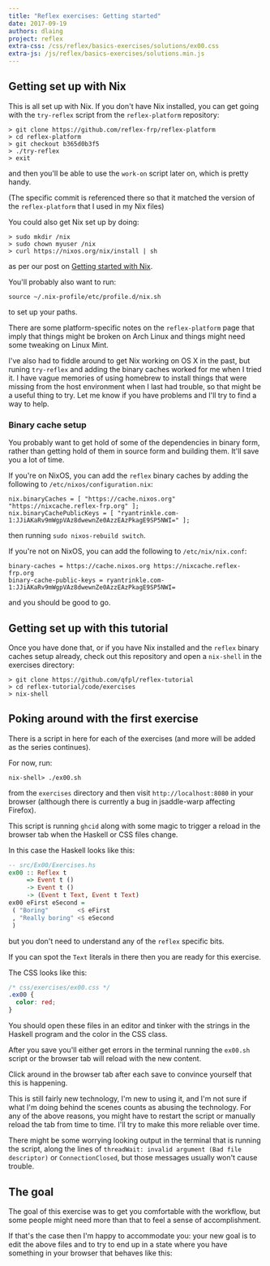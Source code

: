 ```yaml
---
title: "Reflex exercises: Getting started"
date: 2017-09-19
authors: dlaing
project: reflex
extra-css: /css/reflex/basics-exercises/solutions/ex00.css
extra-js: /js/reflex/basics-exercises/solutions.min.js
---
```


## Getting set up with Nix

This is all set up with Nix. 
If you don't have Nix installed, you can get going with the `try-reflex` script from the `reflex-platform` repository:
```
> git clone https://github.com/reflex-frp/reflex-platform
> cd reflex-platform
> git checkout b365d0b3f5
> ./try-reflex
> exit
```
and then you'll be able to use the `work-on` script later on, which is pretty handy.

(The specific commit is referenced there so that it matched the version of the `reflex-platform` that I used in my Nix files)

You could also get Nix set up by doing:
```
> sudo mkdir /nix
> sudo chown myuser /nix
> curl https://nixos.org/nix/install | sh
```
as per our post on [Getting started with Nix](https://blog.qfpl.io/posts/nix/getting-started-with-nix/).

You'll probably also want to run:
```
source ~/.nix-profile/etc/profile.d/nix.sh
```
to set up your paths.

There are some platform-specific notes on the `reflex-platform` page that imply that things might be broken on Arch Linux and things might need some tweaking on Linux Mint.

I've also had to fiddle around to get Nix working on OS X in the past, but runing `try-reflex` and adding the binary caches worked for me when I tried it.
I have vague memories of using homebrew to install things that were missing from the host environment when I last had trouble, so that might be a useful thing to try.
Let me know if you have problems and I'll try to find a way to help.

### Binary cache setup

You probably want to get hold of some of the dependencies in binary form, rather than getting hold of them in source form and building them.
It'll save you a lot of time.

If you're on NixOS, you can add the `reflex` binary caches by adding the following to `/etc/nixos/configuration.nix`:
```
nix.binaryCaches = [ "https://cache.nixos.org" "https://nixcache.reflex-frp.org" ];
nix.binaryCachePublicKeys = [ "ryantrinkle.com-1:JJiAKaRv9mWgpVAz8dwewnZe0AzzEAzPkagE9SP5NWI=" ];
```
then running `sudo nixos-rebuild switch`.

If you're not on NixOS, you can add the following to `/etc/nix/nix.conf`:
```
binary-caches = https://cache.nixos.org https://nixcache.reflex-frp.org 
binary-cache-public-keys = ryantrinkle.com-1:JJiAKaRv9mWgpVAz8dwewnZe0AzzEAzPkagE9SP5NWI=
```
and you should be good to go.

## Getting set up with this tutorial

Once you have done that, or if you have Nix installed and the `reflex` binary caches setup already, check out this repository and open a `nix-shell` in the exercises directory:
```
> git clone https://github.com/qfpl/reflex-tutorial
> cd reflex-tutorial/code/exercises
> nix-shell
```

## Poking around with the first exercise

There is a script in here for each of the exercises (and more will be added as the series continues).

For now, run:
```
nix-shell> ./ex00.sh
```
from the `exercises` directory and then visit `http://localhost:8080` in your browser (although there is currently a bug in jsaddle-warp affecting Firefox).

This script is running `ghcid` along with some magic to trigger a reload in the browser tab when the Haskell or CSS files change.

In this case the Haskell looks like this:
```haskell
-- src/Ex00/Exercises.hs
ex00 :: Reflex t 
     => Event t () 
     -> Event t () 
     -> (Event t Text, Event t Text)
ex00 eFirst eSecond =
 ( "Boring"        <$ eFirst
 , "Really boring" <$ eSecond
 )
```
but you don't need to understand any of the `reflex` specific bits.

If you can spot the `Text` literals in there then you are ready for this exercise.

The CSS looks like this:
```css
/* css/exercises/ex00.css */
.ex00 {
  color: red;
}
```

You should open these files in an editor and tinker with the strings in the Haskell program and the color in the CSS class.

After you save you'll either get errors in the terminal running the `ex00.sh` script or the browser tab will reload with the new content.

Click around in the browser tab after each save to convince yourself that this is happening.

This is still fairly new technology, I'm new to using it, and I'm not sure if what I'm doing behind the scenes counts as abusing the technology.
For any of the above reasons, you might have to restart the script or manually reload the tab from time to time.
I'll try to make this more reliable over time.

There might be some worrying looking output in the terminal that is running the script, along the lines of `threadWait: invalid argument (Bad file descriptor)` or `ConnectionClosed`, but those messages usually won't cause trouble.

## The goal

The goal of this exercise was to get you comfortable with the workflow, but some people might need more than that to feel a sense of accomplishment.

If that's the case then I'm happy to accommodate you: your new goal is to edit the above files and to try to end up in a state where you have something in your browser that behaves like this:

<div id="ex00"></div>


